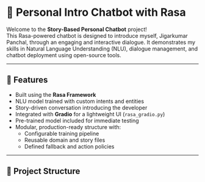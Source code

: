 # 🤖 Personal Intro Chatbot with Rasa

Welcome to the **Story-Based Personal Chatbot** project!  
This Rasa-powered chatbot is designed to introduce myself, Jigarkumar Panchal, through an engaging and interactive dialogue. It demonstrates my skills in Natural Language Understanding (NLU), dialogue management, and chatbot deployment using open-source tools.

---

## 🧠 Features

- Built using the **Rasa Framework**
- NLU model trained with custom intents and entities
- Story-driven conversation introducing the developer
- Integrated with **Gradio** for a lightweight UI (`rasa_gradio.py`)
- Pre-trained model included for immediate testing
- Modular, production-ready structure with:
  - Configurable training pipeline
  - Reusable domain and story files
  - Defined fallback and action policies

---

## 📁 Project Structure

